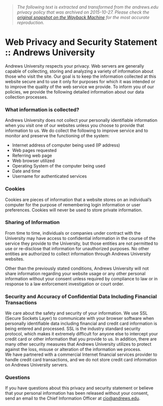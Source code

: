 > *The following text is extracted and transformed from the andrews.edu privacy policy that was archived on 2015-10-27. Please check the [original snapshot on the Wayback Machine](https://web.archive.org/web/20151027000628id_/http%3A//www.andrews.edu/services/its/web-privacy-and-security-statement.html) for the most accurate reproduction.*

# Web Privacy and Security Statement :: Andrews University

Andrews University respects your privacy. Web servers are generally capable of collecting, storing and analyzing a variety of information about those who visit the site. Our goal is to keep the information collected at this website secure and to use it only for purposes for which it was intended or to improve the quality of the web service we provide. To inform you of our policies, we provide the following detailed information about our data collection processes.

###  What information is collected?

Andrews University does not collect your personally identifiable information when you visit one of our websites unless you choose to provide that information to us. We do collect the following to improve service and to monitor and preserve the functioning of the system:

  * Internet address of computer being used (IP address)
  * Web pages requested
  * Referring web page
  * Web browser utilized
  * Operating System of the computer being used
  * Date and time
  * Username for authenticated services



###  Cookies

Cookies are pieces of information that a website stores on an individual’s computer for the purpose of remembering login information or user preferences. Cookies will never be used to store private information.

###  Sharing of Information

From time to time, individuals or companies under contract with the University may have access to confidential information in the course of the service they provide to the University, but those entities are not permitted to use or re-disclose that information for unauthorized purposes. No other entities are authorized to collect information through Andrews University websites.

Other than the previously stated conditions, Andrews University will not share information regarding your website usage or any other personal information without your consent unless required by compliance to law or in response to a law enforcement investigation or court order.

###  Security and Accuracy of Confidential Data Including Financial Transactions

We care about the safety and security of your information. We use SSL (Secure Sockets Layer) to communicate with your browser software when personally identifiable data including financial and credit card information is being entered and processed. SSL is the industry standard security protocol, which makes it extremely difficult for anyone else to intercept your credit card or other information that you provide to us. In addition, there are many other security measures that Andrews University utilizes to protect against the loss, misuse or alteration of the information we process.  
We have partnered with a commercial Internet financial services provider to handle credit card transactions, and we do not store credit card information on Andrews University servers.

###  Questions

If you have questions about this privacy and security statement or believe that your personal information has been released without your consent, send an email to the Chief Information Officer at [cio@andrews.edu](mailto:cio@andrews.edu).  
 
